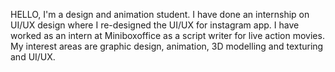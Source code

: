 HELLO, I'm a design and animation student. 
I have done an internship on UI/UX design where I re-designed the UI/UX for instagram app. 
I have worked as an intern at Miniboxoffice as a script writer for live action movies. 
My interest areas are graphic design, animation, 3D modelling and texturing and UI/UX.
